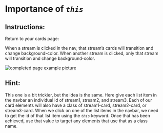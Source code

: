# Importance of *`this`*

## Instructions:

Return to your cards page: 

When a stream is clicked in the nav, that stream’s cards will transition and change background-color. When another stream is clicked, only that stream will transition and change background-color.

![completed page example picture](https://s3-eu-west-1.amazonaws.com/codeinstitute/fullstack/05-interactive-front-end-development/cardsPage.png)

## Hint:

This one is a bit trickier, but the idea is the same. Here give each list item in the navbar an individual id of stream1, stream2, and stream3. Each of our card elements will also have a class of stream1-card, stream2-card, or stream3-card. When we click on one of the list items in the navbar, we need to get the id of that list item using the *`this`* keyword. Once that has been achieved, use that value to target any elements that use that as a class name. 